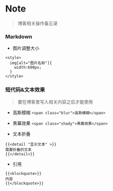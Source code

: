 # Note

> 博客相关操作备忘录


### Markdown
- 图片调整大小
```
<style>
  img[alt="图片名称"]{
    width:600px;
  }
</style>
```

### 短代码&文本效果
> 要在博客里写入相关内容之后才能使用
- 高斯模糊
 ```<span class="blur">高斯模糊</span>```

- 黑幕效果
  ```<span class="shady">黑幕效果</span>```

- 文本折叠
```
{{<detail "显示文本" >}}
需要折叠的文本
{{</detail>}}
```
- 引用
```
{{<blockquote>}}
内容
{{</blockquote>}}
```

